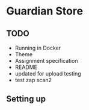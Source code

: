 # Guardian Store

## TODO
- Running in Docker
- Theme
- Assignment specification
- README
- updated for upload testing
- test zap scan2

## Setting up